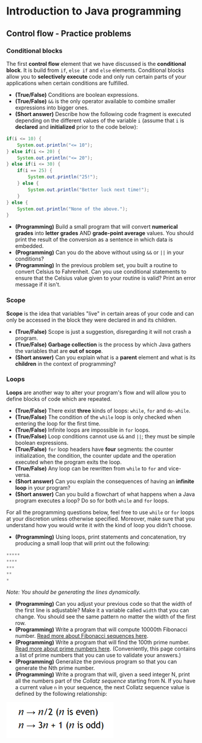 # Introduction to Java programming

## Control flow - Practice problems

### Conditional blocks

The first __control flow__ element that we have discussed is the __conditional block__. It is build from `if`, `else if` and `else` elements. Conditional blocks allow you to __selectively execute__ code and only run certain parts of your applications when certain conditions are fulfilled.

- __(True/False)__ Conditions are boolean expressions.
- __(True/False)__ `&&` is the only operator available to combine smaller expressions into bigger ones.
- __(Short answer)__ Describe how the following code fragment is executed depending on the different values of the variable `i` (assume that `i` is __declared__ and __initialized__ prior to the code below):

```java
if(i <= 10) {
	System.out.println("<= 10");
} else if(i <= 20) {
	System.out.println("<= 20");
} else if(i <= 30) {
	if(i == 25) {
		System.out.println("25!");
	} else {
		System.out.println("Better luck next time!");
	}
} else {
	System.out.println("None of the above.");
}
```

- __(Programming)__ Build a small program that will convert __numerical grades__ into __letter grades__ AND __grade-point average__ values. You should print the result of the conversion as a sentence in which data is embedded.
- __(Programming)__ Can you do the above without using `&&` or `||` in your conditions?
- __(Programming)__ In the previous problem set, you built a routine to convert Celsius to Fahrenheit. Can you use conditional statements to ensure that the Celsius value given to your routine is valid? Print an error message if it isn't.

### Scope

__Scope__ is the idea that variables "live" in certain areas of your code and can only be accessed in the block they were declared in and its children.

- __(True/False)__ Scope is just a suggestion, disregarding it will not crash a program.
- __(True/False)__ __Garbage collection__ is the process by which Java gathers the variables that are __out of scope__.
- __(Short answer)__ Can you explain what is a __parent__ element and what is its __children__ in the context of programming?

### Loops

__Loops__ are another way to alter your program's flow and will allow you to define blocks of code which are repeated.

- __(True/False)__ There exist __three__ kinds of loops: `while`, `for` and `do-while`.
- __(True/False)__ The condition of the `while` loop is only checked when entering the loop for the first time.
- __(True/False)__ Infinite loops are impossible in `for` loops.
- __(True/False)__ Loop conditions cannot use `&&` and `||`; they must be simple boolean expressions.
- __(True/False)__ `for` loop headers have __four__ segments: the counter initialization, the condition, the counter update and the operation executed when the program exits the loop.
- __(True/False)__ Any loop can be rewritten from `while` to `for` and vice-versa.
- __(Short answer)__ Can you explain the consequences of having an __infinite loop__ in your program?
- __(Short answer)__ Can you build a flowchart of what happens when a Java program executes a loop? Do so for both `while` and `for` loops.

For all the programming questions below, feel free to use `while` or `for` loops at your discretion unless otherwise specified. Moreover, make sure that you understand how you would write it with the kind of loop you didn't choose.

- __(Programming)__ Using loops, print statements and concatenation, try producing a small loop that will print out the following:

```java
*****
****
***
**
*
```

_Note: You should be generating the lines dynamically._

- __(Programming)__ Can you adjust your previous code so that the width of the first line is adjustable? Make it a variable called `width` that you can change. You should see the same pattern no matter the width of the first row.
- __(Programming)__ Write a program that will compute 10000th Fibonacci number. [Read more about Fibonacci sequences here](https://www.mathsisfun.com/numbers/fibonacci-sequence.html).
- __(Programming)__ Write a program that will find the 100th prime number. [Read more about prime numbers here](https://www.mathsisfun.com/prime_numbers.html). (Conveniently, this page contains a list of prime numbers that you can use to validate your answers.)
- __(Programming)__ Generalize the previous program so that you can generate the Nth prime number.
- __(Programming)__ Write a program that will, given a seed integer N, print all the numbers part of the _Collatz sequence_ starting from N. If you have a current value `n` in your sequence, the next Collatz sequence value is defined by the following relationship:

![Collatz relationship](assets/collatz.PNG)